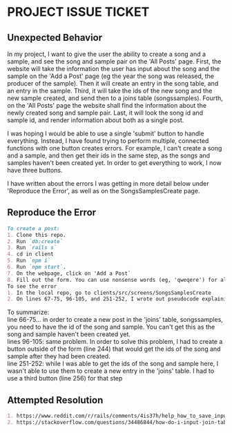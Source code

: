 # PROJECT ISSUE TICKET

## Unexpected Behavior

In my project, I want to give the user the ability to create a song and a sample, and see the song and sample pair on the 'All Posts' page. First, the website will take the information the user has input about the song and the sample on the 'Add a Post' page (eg the year the song was released, the producer of the sample). 
Then it will create an entry in the song table, and an entry in the sample. 
Third, it will take the ids of the new song and the new sample created, and send then to a joins table (songssamples). 
Fourth, on the 'All Posts' page the website shall find the information about the newly created song and sample pair. Last, it will look the song id and sample id, and render information about both as a single post. 

I was hoping I would be able to use a single 'submit' button to handle everything. Instead, I have found trying to perform multiple, connected functions with one button creates errors. For example, I can't create a song and a sample, and then get their ids in the same step, as the songs and samples haven't been created yet. In order to get everything to work, I now have three buttons. 

I have written about the errors I was getting in more detail below under 'Reproduce the Error', as well as on the SongsSamplesCreate page.

## Reproduce the Error


```md
To create a post: 
1. Clone this repo.
2. Run `db:create`
3. Run `rails s`
4. cd in client
5. Run `npm i`
6. Run `npm start`.
7. On the webpage, click on 'Add a Post`
8. Fill out the form. You can use nonsense words (eg, 'qweqere') for all the fields, except for producer_id, which needs to be a number between 1 and 11, inclusive.
To see the error 
1. In the local repo, go to clients/src/screens/SongsSamplesCreate
2. On lines 67-75, 96-105, and 251-252, I wrote out pseudocode explaining what kind of problems I was having
```

To summarize: 
<br />
line 66-75... in order to create a new post in the 'joins' table, songssamples, you need to have the id of the song and sample. You can't get this as the song and sample haven't been created yet. 
<br />
lines 96-105: same problem. In order to solve this problem, I had to create a button outside of the form (line 244) that would get the ids of the song and sample after they had been created. 
<br />
line 251-252: while I was able to get the ids of the song and sample here, I wasn't able to use them to create a new entry in the 'joins' table. I had to use a third button (line 256) for that step


## Attempted Resolution

```md
1. https://www.reddit.com/r/rails/comments/4is37h/help_how_to_save_input_from_a_form_as_a_join/
2. https://stackoverflow.com/questions/34486844/how-do-i-input-join-table-field-in-a-form-in-rails
```
